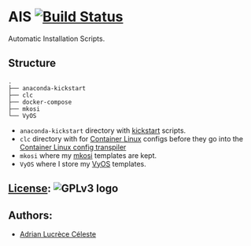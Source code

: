 # AIS [![Build Status](https://travis-ci.org/AdrianKoshka/AIS.svg?branch=master)](https://travis-ci.org/AdrianKoshka/AIS)
Automatic Installation Scripts.

## Structure

```
.
├── anaconda-kickstart
├── clc
├── docker-compose
├── mkosi
└── VyOS
```

- `anaconda-kickstart` directory with [kickstart](https://access.redhat.com/documentation/en-US/Red_Hat_Enterprise_Linux/7/html/Installation_Guide/sect-kickstart-syntax.html) scripts.
- `clc` directory with for [Container Linux](https://coreos.com/why/) configs before they go into the [Container Linux config transpiler](https://coreos.com/os/docs/latest/overview-of-ct.html)
- `mkosi` where my [mkosi](http://0pointer.net/blog/mkosi-a-tool-for-generating-os-images.html) templates are kept.
- `VyOS` where I store my [VyOS](https://vyos.io/) templates.

## [License](LICENSE): ![GPLv3 logo](https://www.gnu.org/graphics/gplv3-127x51.png)

## Authors:

- [Adrian Lucrèce Céleste](https://github.com/AdrianKoshka)

